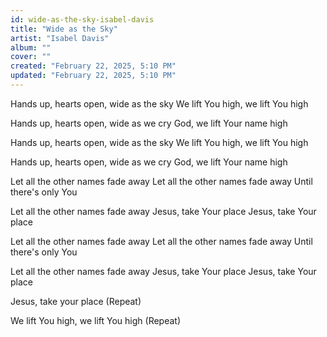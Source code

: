 ```yaml
---
id: wide-as-the-sky-isabel-davis
title: "Wide as the Sky"
artist: "Isabel Davis"
album: ""
cover: ""
created: "February 22, 2025, 5:10 PM"
updated: "February 22, 2025, 5:10 PM"
---
```


Hands up, hearts open, wide as the sky
We lift You high, we lift You high

Hands up, hearts open, wide as we cry
God, we lift Your name high

Hands up, hearts open, wide as the sky
We lift You high, we lift You high

Hands up, hearts open, wide as we cry
God, we lift Your name high

Let all the other names fade away
Let all the other names fade away
Until there's only You

Let all the other names fade away
Jesus, take Your place
Jesus, take Your place

Let all the other names fade away
Let all the other names fade away
Until there's only You

Let all the other names fade away
Jesus, take Your place
Jesus, take Your place

Jesus, take your place 
(Repeat) 

We lift You high, we lift You high (Repeat)